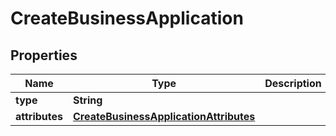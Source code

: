 # CreateBusinessApplication

## Properties
Name | Type | Description | Notes
------------ | ------------- | ------------- | -------------
**type** | **String** |  | 
**attributes** | [**CreateBusinessApplicationAttributes**](CreateBusinessApplicationAttributes.md) |  | 
